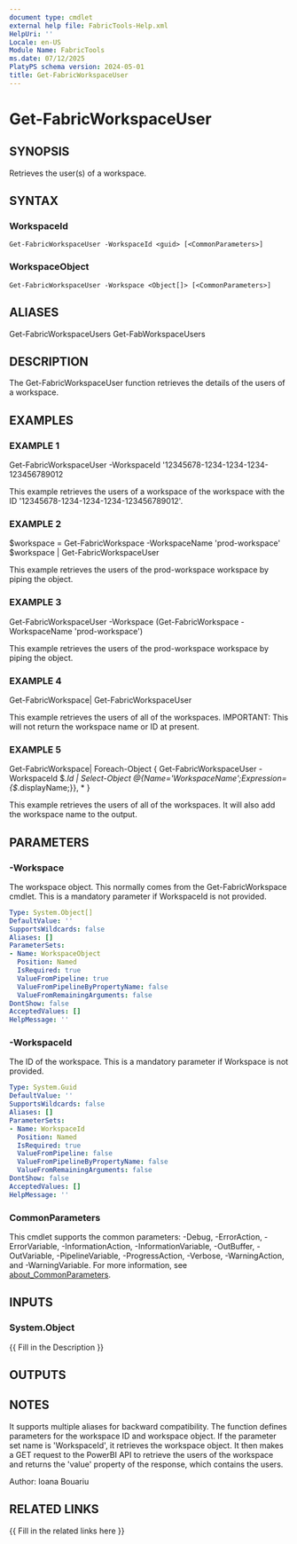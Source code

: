 ```yaml
---
document type: cmdlet
external help file: FabricTools-Help.xml
HelpUri: ''
Locale: en-US
Module Name: FabricTools
ms.date: 07/12/2025
PlatyPS schema version: 2024-05-01
title: Get-FabricWorkspaceUser
---
```


# Get-FabricWorkspaceUser

## SYNOPSIS

Retrieves the user(s) of a workspace.

## SYNTAX

### WorkspaceId

```
Get-FabricWorkspaceUser -WorkspaceId <guid> [<CommonParameters>]
```

### WorkspaceObject

```
Get-FabricWorkspaceUser -Workspace <Object[]> [<CommonParameters>]
```

## ALIASES

Get-FabricWorkspaceUsers Get-FabWorkspaceUsers

## DESCRIPTION

The Get-FabricWorkspaceUser function retrieves the details of the users of a workspace.

## EXAMPLES

### EXAMPLE 1

Get-FabricWorkspaceUser -WorkspaceId '12345678-1234-1234-1234-123456789012

This example retrieves the users of a workspace of the workspace with the ID '12345678-1234-1234-1234-123456789012'.

### EXAMPLE 2

$workspace = Get-FabricWorkspace -WorkspaceName 'prod-workspace'
$workspace | Get-FabricWorkspaceUser

This example retrieves the users of the prod-workspace workspace by piping the object.

### EXAMPLE 3

Get-FabricWorkspaceUser -Workspace (Get-FabricWorkspace -WorkspaceName 'prod-workspace')

This example retrieves the users of the prod-workspace workspace by piping the object.

### EXAMPLE 4

Get-FabricWorkspace| Get-FabricWorkspaceUser

This example retrieves the users of all of the workspaces.
IMPORTANT: This will not return the workspace name or ID at present.

### EXAMPLE 5

Get-FabricWorkspace| Foreach-Object {
Get-FabricWorkspaceUser -WorkspaceId $_.Id | Select-Object @{Name='WorkspaceName';Expression={$_.displayName;}}, *
}

This example retrieves the users of all of the workspaces.
It will also add the workspace name to the output.

## PARAMETERS

### -Workspace

The workspace object.
This normally comes from the Get-FabricWorkspace cmdlet.
This is a mandatory parameter if WorkspaceId is not provided.

```yaml
Type: System.Object[]
DefaultValue: ''
SupportsWildcards: false
Aliases: []
ParameterSets:
- Name: WorkspaceObject
  Position: Named
  IsRequired: true
  ValueFromPipeline: true
  ValueFromPipelineByPropertyName: false
  ValueFromRemainingArguments: false
DontShow: false
AcceptedValues: []
HelpMessage: ''
```

### -WorkspaceId

The ID of the workspace.
This is a mandatory parameter if Workspace is not provided.

```yaml
Type: System.Guid
DefaultValue: ''
SupportsWildcards: false
Aliases: []
ParameterSets:
- Name: WorkspaceId
  Position: Named
  IsRequired: true
  ValueFromPipeline: false
  ValueFromPipelineByPropertyName: false
  ValueFromRemainingArguments: false
DontShow: false
AcceptedValues: []
HelpMessage: ''
```

### CommonParameters

This cmdlet supports the common parameters: -Debug, -ErrorAction, -ErrorVariable,
-InformationAction, -InformationVariable, -OutBuffer, -OutVariable, -PipelineVariable,
-ProgressAction, -Verbose, -WarningAction, and -WarningVariable. For more information, see
[about_CommonParameters](https://go.microsoft.com/fwlink/?LinkID=113216).

## INPUTS

### System.Object

{{ Fill in the Description }}

## OUTPUTS

## NOTES

It supports multiple aliases for backward compatibility.
The function defines parameters for the workspace ID and workspace object.
If the parameter set name is 'WorkspaceId', it retrieves the workspace object.
It then makes a GET request to the PowerBI API to retrieve the users of the workspace and returns the 'value' property of the response, which contains the users.

Author: Ioana Bouariu

## RELATED LINKS

{{ Fill in the related links here }}

